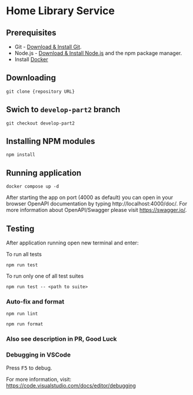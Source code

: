 # Home Library Service

## Prerequisites

- Git - [Download & Install Git](https://git-scm.com/downloads).
- Node.js - [Download & Install Node.js](https://nodejs.org/en/download/) and the npm package manager.
- Install [Docker](https://docs.docker.com/engine/install/)

## Downloading

```
git clone {repository URL}
```
## Swich to `develop-part2` branch

```
git checkout develop-part2
```

## Installing NPM modules

```
npm install
```

## Running application

```
docker compose up -d
```

After starting the app on port (4000 as default) you can open
in your browser OpenAPI documentation by typing http://localhost:4000/doc/.
For more information about OpenAPI/Swagger please visit https://swagger.io/.

## Testing

After application running open new terminal and enter:

To run all tests

```
npm run test
```

To run only one of all test suites

```
npm run test -- <path to suite>
```

### Auto-fix and format

```
npm run lint
```

```
npm run format
```

### Also see description in PR, Good Luck

### Debugging in VSCode

Press <kbd>F5</kbd> to debug.

For more information, visit: https://code.visualstudio.com/docs/editor/debugging
